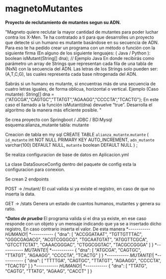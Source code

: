# magnetoMutantes
**Proyecto de reclutamiento de mutantes segun su ADN.**

"Magneto quiere reclutar la mayor cantidad de mutantes para poder luchar contra los X-Men.
Te ha contratado a ti para que desarrolles un proyecto que detecte si un humano es mutante
basándose en su secuencia de ADN.
Para eso te ha pedido crear un programa con un método o función con la siguiente firma (En
alguno de los siguiente lenguajes: ( Java / Python ):
boolean isMutant(String[] dna); // Ejemplo Java
En donde recibirás como parámetro un array de Strings que representan cada fila de una tabla
de (NxN) con la secuencia del ADN. Las letras de los Strings solo pueden ser: (A,T,C,G), las
cuales representa cada base nitrogenada del ADN.

Sabrás si un humano es mutante, si encuentras más de una secuencia de cuatro letras
iguales, de forma oblicua, horizontal o vertical.
Ejemplo (Caso mutante):
String[] dna = {"ATGCGA","CAGTGC","TTATGT","AGAAGG","CCCCTA","TCACTG"};
En este caso el llamado a la función isMutant(dna) devuelve “true”.
Desarrolla el algoritmo de la manera más eficiente posible.
"

Se crea proyecto con Springboot / JDBC / BD:Mysql   esquema:alianza_mutante  tabla: mutante

Creacion de tabla en my sql
CREATE TABLE `alianza_mutante`.`mutante` (
  `id_mutante` int NOT NULL PRIMARY KEY AUTO_INCREMENT,
  `adn_mutante` varchar(100) DEFAULT NULL,
  `mutante` boolean DEFAULT NULL
) ;


Se realiza configuracion de base de datos en Aplicacion.yml

La clase DataSourceConfig dentro del paquete de config esta la configuracion para conexion.

Se crean 2 endpoints

POST → /mutant/
El cual valida si ya existe el registro, en caso de que no inserta la data.

GET → /stats
Genera un estado de cuantos humanos, mutantes y genera su ratio.


******Datos de prueba*****
El programa valida si el dna ya existe, en ese caso responde con un objeto y un mensaje indicando que ya se a insertado dicho registro,
En caso contrario inserta el valor.
De esta manera 
*-----------
*HUMANO!*|
*-----------
{
  "dna": [
    "ACCGGATAAT",
    "TGTTGTTTAC",
    "GGGCGAGACG",
    "ACGTCGGGCG",
    "TGCAATGTAT",
    "ATGGTTCGCA",
    "GTCCTTCTAT",
    "CAAACGGGAC",
    "CTGGCGGTAC",
    "TACGCCGGGA"
  ]
}
*-----------
*MUTANTE!*|
*-----------
{
  "dna": [
      "ATGCGA",
      "CAGTGC",
      "TTATGT",
      "AGAAGG",
      "CCCCTA",
      "TCACTG"
  ]
}
*-----------
*MUTANTE!*|
*-----------
{
  "dna": [
      "TTTTGA",
      "CAGTGC",
      "TTATGT",
      "AGAAGG",
      "CCCCTA",
      "TCACTG"
  ]
}
*-----------
*HUMANO!*|
*-----------
{
  "dna": [
      "TTATG",
      "CAGTG",
      "TTATG",
      "AGAAG",
      "CACCT"
  ]
}


